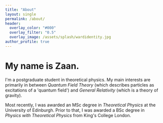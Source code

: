 ```yaml
---
title: "About"
layout: single
permalink: /about/
header:
  overlay_color: "#000"
  overlay_filter: "0.5"
  overlay_image: /assets/splash/wardidentity.jpg
author_profile: true
---
```

# My name is Zaan.
I'm a postgraduate student in theoretical physics. My main interests are primarily in between *Quantum Field Theory* (which describes particles as excitations of a 'quantum field') and *General Relativity* (which is a theory of gravity).

Most recently, I was awarded an MSc degree in *Theoretical Physics* at the University of Edinburgh. Prior to that, I was awarded a BSc degree in *Physics with Theoretical Physics* from King's College London.